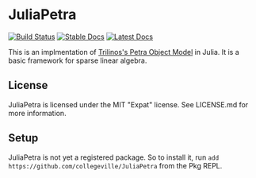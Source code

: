 # JuliaPetra

[![Build Status](https://travis-ci.org/Collegeville/JuliaPetra.jl.svg?branch=master)](https://travis-ci.org/Collegeville/JuliaPetra.jl)
[![Stable Docs](https://img.shields.io/badge/docs-stable-blue.svg)](https://Collegeville.github.io/JuliaPetra.jl/stable/)
[![Latest Docs](https://img.shields.io/badge/docs-latest-blue.svg)](https://Collegeville.github.io/JuliaPetra.jl/latest/)

This is an implmentation of [Trilinos's Petra Object Model](https://trilinos.github.io/data_service.html#trilinos-packages) in Julia.
It is a basic framework for sparse linear algebra.

## License

JuliaPetra is licensed under the MIT "Expat" license. See LICENSE.md for more information.

## Setup

JuliaPetra is not yet a registered package.
So to install it, run `add https://github.com/collegeville/JuliaPetra` from the Pkg REPL.

